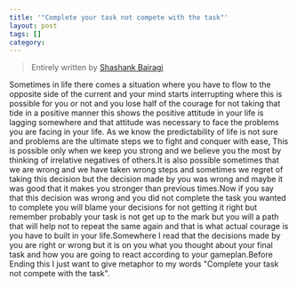 ```yaml
---
title: '"Complete your task not compete with the task"'
layout: post
tags: []
category: 
---
```

> Entirely written by [Shashank Bairagi](https://www.facebook.com/Sbairagi70892?ref=br_rs "Shashank Bairagi")

Sometimes in life there comes a situation where you have to flow to the opposite side of the current and your mind starts interrupting where this is possible for you or not and you lose half of the courage for not taking that tide in a positive manner this shows the positive attitude in your life is lagging somewhere and that attitude was necessary to face the problems you are facing in your life. As we know the predictability of life is not sure and problems are the ultimate steps we to fight and conquer with ease, This is possible only when we keep you strong and we believe you the most by thinking of irrelative negatives of others.It is also possible sometimes that we are wrong and we have taken wrong steps and sometimes we regret of taking this decision but the decision made by you was wrong and maybe it was good that it makes you stronger than previous times.Now if you say that this decision was wrong and you did not complete the task you wanted to complete you will blame your decisions for not getting it right but remember probably your task is not get up to the mark but you will a path that will help not to repeat the same again and that is what actual courage is you have to built in your life.Somewhere I read that the decisions made by you are right or wrong but it is on you what you thought about your final task and how you are going to react according to your gameplan.Before Ending this I just want to give metaphor to my words "Complete your task not compete with the task".
